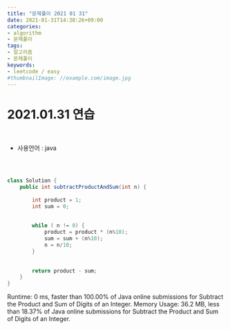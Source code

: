 ```yaml
---
title: "문제풀이 2021 01 31"
date: 2021-01-31T14:38:26+09:00
categories:
- algorithm
- 문제풀이
tags:
- 알고리즘
- 문제풀이
keywords:
- leetcode / easy
#thumbnailImage: //example.com/image.jpg
---
```


<!--more-->
# 2021.01.31 연습

&nbsp;

- 사용언어 : java

&nbsp;


```java

class Solution {
    public int subtractProductAndSum(int n) {
        
        int product = 1;
        int sum = 0;
        
        
        while ( n != 0) { 
            product = product * (n%10);
            sum = sum + (n%10);
            n = n/10;
        }
        
        
        return product - sum;
    }
}


```



Runtime: 0 ms, faster than 100.00% of Java online submissions for Subtract the Product and Sum of Digits of an Integer.
Memory Usage: 36.2 MB, less than 18.37% of Java online submissions for Subtract the Product and Sum of Digits of an Integer.
